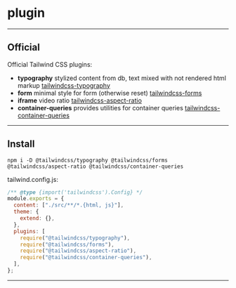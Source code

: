 # plugin

---

## Official

Official Tailwind CSS plugins:

- **typography** stylized content from db, text mixed with not rendered html markup [tailwindcss-typography](https://github.com/tailwindlabs/tailwindcss-typography)  
- **form** minimal style for form (otherwise reset) [tailwindcss-forms](https://github.com/tailwindlabs/tailwindcss-forms)  
- **iframe** video ratio [tailwindcss-aspect-ratio](https://github.com/tailwindlabs/tailwindcss-aspect-ratio)  
- **container-queries** provides utilities for container queries [tailwindcss-container-queries](https://github.com/tailwindlabs/tailwindcss-container-queries)

---

## Install

```console
npm i -D @tailwindcss/typography @tailwindcss/forms @tailwindcss/aspect-ratio @tailwindcss/container-queries
```

tailwind.config.js:

```js
/** @type {import('tailwindcss').Config} */
module.exports = {
  content: ["./src/**/*.{html, js}"],
  theme: {
    extend: {},
  },
  plugins: [
    require("@tailwindcss/typography"),
    require("@tailwindcss/forms"),
    require("@tailwindcss/aspect-ratio"),
    require("@tailwindcss/container-queries"),
  ],
};
```

---
